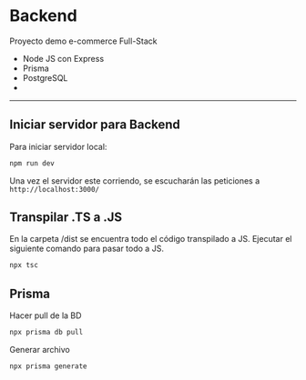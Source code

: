 # Backend

Proyecto demo e-commerce Full-Stack
- Node JS con Express
- Prisma
- PostgreSQL
- 
---

## Iniciar servidor para Backend

Para iniciar servidor local:

```bash
npm run dev
```

Una vez el servidor este corriendo, se escucharán las peticiones a `http://localhost:3000/`


## Transpilar .TS a .JS

En la carpeta /dist se encuentra todo el código transpilado a JS.
Ejecutar el siguiente comando para pasar todo a JS. 
```bash
npx tsc
```

## Prisma

Hacer pull de la BD
```bash
npx prisma db pull       
```

Generar archivo
```bash
npx prisma generate      
```
